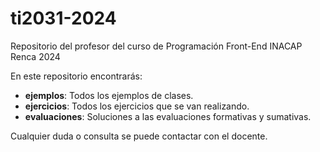 # ti2031-2024
Repositorio del profesor del curso de Programación Front-End INACAP Renca 2024 

En este repositorio encontrarás: 

- **ejemplos**: Todos los ejemplos de clases.
- **ejercicios**: Todos los ejercicios que se van realizando.
- **evaluaciones**: Soluciones a las evaluaciones formativas y sumativas.

Cualquier duda o consulta se puede contactar con el docente.